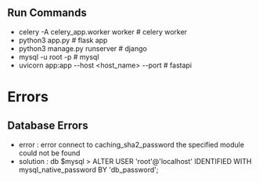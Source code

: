 ## Run Commands
- celery -A celery_app.worker worker                                  # celery worker
- python3 app.py                                                      # flask app
- python3 manage.py runserver                                         # django 
- mysql -u root -p                                                    # mysql 
- uvicorn app:app --host <host_name> --port <port>                    # fastapi

# Errors

## Database Errors
- error    : error connect to caching_sha2_password the specified module could not be found 
- solution :  db $mysql > ALTER USER 'root'@'localhost' IDENTIFIED WITH mysql_native_password BY 'db_password';
